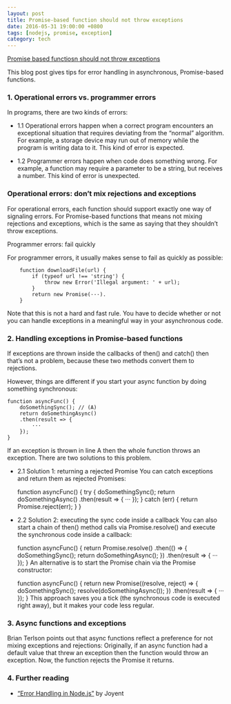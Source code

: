 ```yaml
---
layout: post
title: Promise-based function should not throw exceptions
date: 2016-05-31 19:00:00 +0800
tags: [nodejs, promise, exception]
category: tech
---
```


[Promise based functiosn should not throw exceptions](http://www.2ality.com/2016/03/promise-rejections-vs-exceptions.html)

This blog post gives tips for error handling in asynchronous, Promise-based functions.

### 1. Operational errors vs. programmer errors

In programs, there are two kinds of errors:

* 1.1 Operational errors happen when a correct program encounters an exceptional situation that requires deviating from the “normal” algorithm. For example, a storage device may run out of memory while the program is writing data to it. This kind of error is expected.

* 1.2 Programmer errors happen when code does something wrong. For example, a function may require a parameter to be a string, but receives a number. This kind of error is unexpected.

### Operational errors: don’t mix rejections and exceptions

For operational errors, each function should support exactly one way of signaling errors. For Promise-based functions that means not mixing rejections and exceptions, which is the same as saying that they shouldn’t throw exceptions.

Programmer errors: fail quickly

For programmer errors, it usually makes sense to fail as quickly as possible:

```
    function downloadFile(url) {
        if (typeof url !== 'string') {
            throw new Error('Illegal argument: ' + url);
        }
        return new Promise(···).
    }
```
Note that this is not a hard and fast rule. You have to decide whether or not you can handle exceptions in a meaningful way in your asynchronous code.

### 2. Handling exceptions in Promise-based functions

If exceptions are thrown inside the callbacks of then() and catch() then that’s not a problem, because these two methods convert them to rejections.

However, things are different if you start your async function by doing something synchronous:

    function asyncFunc() {
        doSomethingSync(); // (A)
        return doSomethingAsync()
        .then(result => {
            ···
        });
    }

If an exception is thrown in line A then the whole function throws an exception. There are two solutions to this problem.

* 2.1 Solution 1: returning a rejected Promise
You can catch exceptions and return them as rejected Promises:

    function asyncFunc() {
        try {
            doSomethingSync();
            return doSomethingAsync()
            .then(result => {
                ···
            });
        } catch (err) {
            return Promise.reject(err);
        }
    }
* 2.2 Solution 2: executing the sync code inside a callback
You can also start a chain of then() method calls via Promise.resolve() and execute the synchronous code inside a callback:

    function asyncFunc() {
        return Promise.resolve()
        .then(() => {
            doSomethingSync();
            return doSomethingAsync();
        })
        .then(result => {
            ···
        });
    }
An alternative is to start the Promise chain via the Promise constructor:

    function asyncFunc() {
        return new Promise((resolve, reject) => {
            doSomethingSync();
            resolve(doSomethingAsync());
        })
        .then(result => {
            ···
        });
    }
This approach saves you a tick (the synchronous code is executed right away), but it makes your code less regular.

### 3. Async functions and exceptions

Brian Terlson points out that async functions reflect a preference for not mixing exceptions and rejections: Originally, if an async function had a default value that threw an exception then the function would throw an exception. Now, the function rejects the Promise it returns.

### 4. Further reading

* [“Error Handling in Node.js”](https://www.joyent.com/developers/node/design/errors) by Joyent
